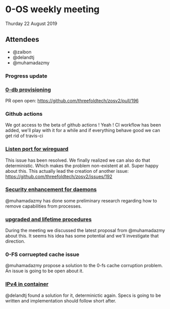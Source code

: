 # 0-OS weekly meeting

Thurday 22 August 2019

## Attendees

- @zaibon
- @delandtj
- @muhamadazmy

### Progress update

### [0-db provisioning](https://github.com/threefoldtech/zosv2/issues/144)

PR open open: https://github.com/threefoldtech/zosv2/pull/196

### Github actions

We got access to the beta of github actions ! Yeah ! 
CI workflow has been added, we'll play with it for a while and if everything behave good we can get rid of travis-ci

### [Listen port for wireguard](https://github.com/threefoldtech/zosv2/issues/183)

This issue has been resolved. We finally realized we can also do that deterministic. 
Which makes the problem non-existent at all. Super happy about this.
This actually lead the creation of another issue: https://github.com/threefoldtech/zosv2/issues/192

### [Security enhancement for daemons](https://github.com/threefoldtech/zosv2/issues/79)

@muhamadazmy has done some preliminary research regarding how to remove capabilities from processes.

### [upgraded and lifetime procedures](https://github.com/threefoldtech/zosv2/issues/170)

During the meeting we discussed the latest proposal from @muhamadazmy about this. It seems his idea 
has some potential and we'll investigate that direction.

### 0-FS corruepted cache issue

@muhamadazmy propose a solution to the 0-fs cache corruption problem. An issue is going to be open about it.

### [IPv4 in container](https://github.com/threefoldtech/zosv2/issues/184)

@delandtj found a solution for it, determinictic again.
Specs is going to be written and implementation should follow short after.

